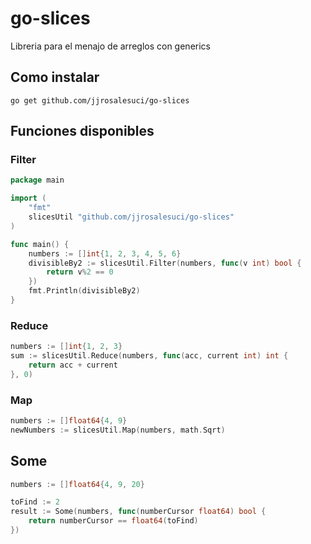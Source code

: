 # go-slices
Libreria para el menajo de arreglos con generics

## Como instalar 

```
go get github.com/jjrosalesuci/go-slices
```

## Funciones disponibles
### Filter

```go
package main

import (
	"fmt"
	slicesUtil "github.com/jjrosalesuci/go-slices"
)

func main() {
	numbers := []int{1, 2, 3, 4, 5, 6}
	divisibleBy2 := slicesUtil.Filter(numbers, func(v int) bool {
		return v%2 == 0
	})
	fmt.Println(divisibleBy2)
}
```


### Reduce

```go
numbers := []int{1, 2, 3}
sum := slicesUtil.Reduce(numbers, func(acc, current int) int {
	return acc + current
}, 0)

```

### Map

```go
numbers := []float64{4, 9}
newNumbers := slicesUtil.Map(numbers, math.Sqrt)
```

## Some
```go
numbers := []float64{4, 9, 20}

toFind := 2
result := Some(numbers, func(numberCursor float64) bool {
	return numberCursor == float64(toFind)
})

```